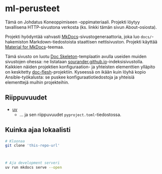 # ml-perusteet

Tämä on Johdatus Koneoppimiseen -oppimateriaali. Projekti löytyy tavallisena HTTP-sivustona verkosta (ks. linkki tämän sivun About-osiosta).

Projekti hyödyntää vahvasti [MkDocs](https://www.mkdocs.org/)-sivustogeneraattoria, joka luo `docs/`-hakemiston Markdown-tiedostoista staattisen nettisivuston. Projekti käyttää [Material for MkDocs](https://squidfunk.github.io/mkdocs-material/)-teemaa.

Tämä sivusto on luotu [Doc Skeleton](https://github.com/sourander/doc-skeleton)-templaatin avulla useiden muiden sivustojen ohessa: ne listataan [sourander.github.io](https://sourander.github.io/)-indeksisivustolla. Kaikkien näiden projektien konfiguraation- ja yhteisten elementtien ylläpito on keskitetty [doc-flesh](https://github.com/sourander/doc-flesh)-projektiin. Kyseessä on ikään kuin löyhä kopio Ansible-työkalusta: se puskee konfiguraatiotiedostoja ja yhteisiä elementtejä muihin projekteihin.

## Riippuvuudet

* [uv](https://docs.astral.sh/uv/)
    * ... ja sen riippuvuudet `pyproject.toml`-tiedostossa.

## Kuinka ajaa lokaalisti

```bash
# Kloonaa 
git clone 'this-repo-url'



# Aja development serveri
uv run mkdocs serve --open
```